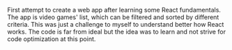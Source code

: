 First attempt to create a web app after learning some React fundamentals. The app is video games' list, which can be filtered and sorted by different criteria. This was just a challenge to myself to understand better how React works. The code is far from ideal but the idea was to learn and not strive for code optimization at this point.
